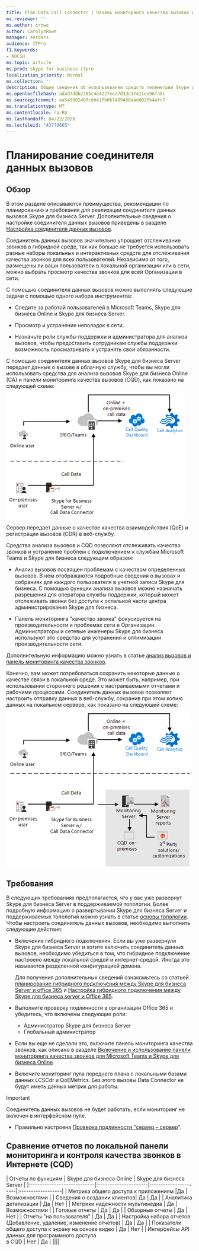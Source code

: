 ```yaml
---
title: Plan Data Call Connector | Панель мониторинга качества вызовов для гибридной аналитики
ms.reviewer: ''
ms.author: crowe
author: CarolynRowe
manager: serdars
audience: ITPro
f1.keywords:
- NOCSH
ms.topic: article
ms.prod: skype-for-business-itpro
localization_priority: Normal
ms.collection: ''
description: Общие сведения об использовании средств телеметрии Skype для бизнеса Online для мониторинга локальной реализации в гибридном сценарии.
ms.openlocfilehash: ad4d7ddb270bc4e4227eea7d33c37411ea96fa8c
ms.sourcegitcommit: ea54990240fcdde1fb061489468aadd02fb4afc7
ms.translationtype: MT
ms.contentlocale: ru-RU
ms.lasthandoff: 04/22/2020
ms.locfileid: "43779665"
---
```

# <a name="plan-call-data-connector"></a>Планирование соединителя данных вызовов

## <a name="overview"></a>Обзор

В этом разделе описываются преимущества, рекомендации по планированию и требования для реализации соединителя данных вызовов Skype для бизнеса Server. Дополнительные сведения о настройке соединителя данных вызовов приведены в разделе [Настройка соединителя данных вызовов](configure-call-data-connector.md).


Соединитель данных вызовов значительно упрощает отслеживание звонков в гибридной среде, так как больше не требуется использовать разные наборы локальных и интерактивных средств для отслеживания качества звонков для всех пользователей. Независимо от того, размещены ли ваши пользователи в локальной организации или в сети, можно выбрать просмотр качества звонков для всей Организации в сети.

С помощью соединителя данных вызовов можно выполнять следующие задачи с помощью одного набора инструментов:

- Следите за работой пользователей в Microsoft Teams, Skype для бизнеса Online и Skype для бизнеса Server.

- Просмотр и устранение неполадок в сети.

- Назначьте роли службы поддержки и администратора для анализа вызовов, чтобы предоставить сотрудникам службы поддержки возможность просматривать и устранять свои обязанности.

С помощью соединителя данных вызовов Skype для бизнеса Server передает данные о вызове в облачную службу, чтобы вы могли использовать средства для анализа вызовов Skype для бизнеса Online (CA) и панели мониторинга качества вызовов (CQD), как показано на следующей схеме:

![Облачная Голосовая почта SfB](../../sfbserver2019/media/call-data-connector-plan-1.png)

Сервер передает данные о качестве качества взаимодействия (QoE) и регистрации вызовов (CDR) в веб-службу.

Средства анализа вызовов и CQD позволяют отслеживать качество звонков и устранение проблем с подключением к службам Microsoft Teams и Skype для бизнеса следующим образом:

- Анализ вызовов посвящен проблемам с качеством определенных вызовов. В нем отображаются подробные сведения о вызовах и собраниях для каждого пользователя в учетной записи Skype для бизнеса.  С помощью функции анализа вызовов можно назначать разрешения для оператора службы поддержки, который может отслеживать звонки без доступа к остальной части центра администрирования Skype для бизнеса.

- Панель мониторинга "качество звонка" фокусируется на производительности и проблемах сети в Организации. Администраторы и сетевые инженеры Skype для бизнеса используют это средство для устранения и оптимизации производительности сети.

Дополнительную информацию можно узнать в статье [анализ вызовов и панель мониторинга качества звонков](https://docs.microsoft.com/SkypeForBusiness/using-call-quality-in-your-organization/difference-between-call-analytics-and-call-quality-dashboard).

Конечно, вам может потребоваться сохранить некоторые данные о качестве связи в локальной среде. Это может быть, например, при использовании стороннего решения с настраиваемыми отчетами и рабочими процессами.  Соединитель данных вызовов позволяет настроить отправку данных в веб-службу, сохранив при этом копию данных на локальном сервере, как показано на следующей схеме:

![Облачная Голосовая почта SfB](../../sfbserver2019/media/call-data-connector-plan-2.png)

## <a name="requirements"></a>Требования

В следующих требованиях предполагается, что у вас уже развернут Skype для бизнеса Server в поддерживаемой топологии.  Более подробную информацию о развертывании Skype для бизнеса Server и поддерживаемых топологий можно узнать в статье [основы топологии](https://docs.microsoft.com/SkypeForBusiness/plan-your-deployment/topology-basics/topology-basics). Чтобы настроить соединитель данных вызовов, необходимо выполнить следующие действия:

- Включение гибридного подключения. Если вы уже развернули Skype для бизнеса Server и хотите включить соединитель данных вызовов, необходимо убедиться в том, что гибридное подключение настроено между локальной средой и интернет-средой. Иногда это называется разделенной конфигурацией домена.

   Для получения дополнительных сведений ознакомьтесь со статьей [планирование гибридного подключения между Skype для бизнеса Server и office 365](plan-hybrid-connectivity.md) и [Настройка гибридного подключения между Skype для бизнеса server и Office 365](configure-hybrid-connectivity.md).

- Выполните проверку подлинности в организации Office 365 и убедитесь, что включены следующие роли:

  - Администратор Skype для бизнеса Server
  - Глобальный администратор

- Если вы еще не сделали это, включите панель мониторинга качества звонков, как описано в разделе [Включение и использование панели мониторинга качества звонков для Microsoft Teams и Skype для бизнеса Online](/microsoftteams/turning-on-and-using-call-quality-dashboard).

- Включите мониторинг пула переднего плана с локальными базами данных LCSCdr и QoEMetrics. Без этого вызовы Data Connector не будут иметь данных метрик для работы.

> [!IMPORTANT]
> Соединитель данных вызовов не будет работать, если мониторинг не включен в интерфейсном пуле.

- Правильно настроена [Проверка подлинности "сервер – сервер](https://docs.microsoft.com/skypeforbusiness/manage/authentication/server-to-server-and-partner-applications)". 

## <a name="comparison-of-on-premises-and-online-call-quality-dashboard-cqd-reports"></a>Сравнение отчетов по локальной панели мониторинга и контроля качества звонков в Интернете (CQD)

| Отчеты по функциям | Skype для бизнеса Online | Skype для бизнеса Server   |
|:---------------------------|:---------------------|:---------------------|:------------------|
| Метрика общего доступа к приложениям |Да | Возможностями |
| Сведения о создании клиентов| Да | Да |
| Аналитика детализации | Да | Нет |
| Метрики надежности мультимедиа | Да | Возможностями |
| Готовые отчеты | Да | Да |
| Обзорные отчеты | Да | Нет |
| Отчеты "на пользователя" | Да | Да |
| Настройка набора отчетов <br> (Добавление, удаление, изменение отчетов) | Да | Да |
| Показатели общего доступа к экрану на основе видео | Да | Нет |
| Интерфейсы API данных для программного доступа <br> в CQD | Нет | Да |
||||
